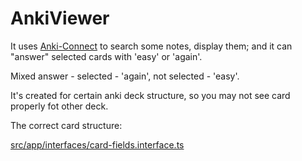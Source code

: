 # AnkiViewer

It uses [Anki-Connect](https://git.sr.ht/~foosoft/anki-connect/) to search some notes, display them;
and it can "answer" selected cards with 'easy' or 'again'.

Mixed answer - selected - 'again', not selected - 'easy'.

It's created for certain anki deck structure, so you may not see card properly fot other deck.

The correct card structure:

[src/app/interfaces/card-fields.interface.ts](src/app/interfaces/card-fields.interface.ts)
